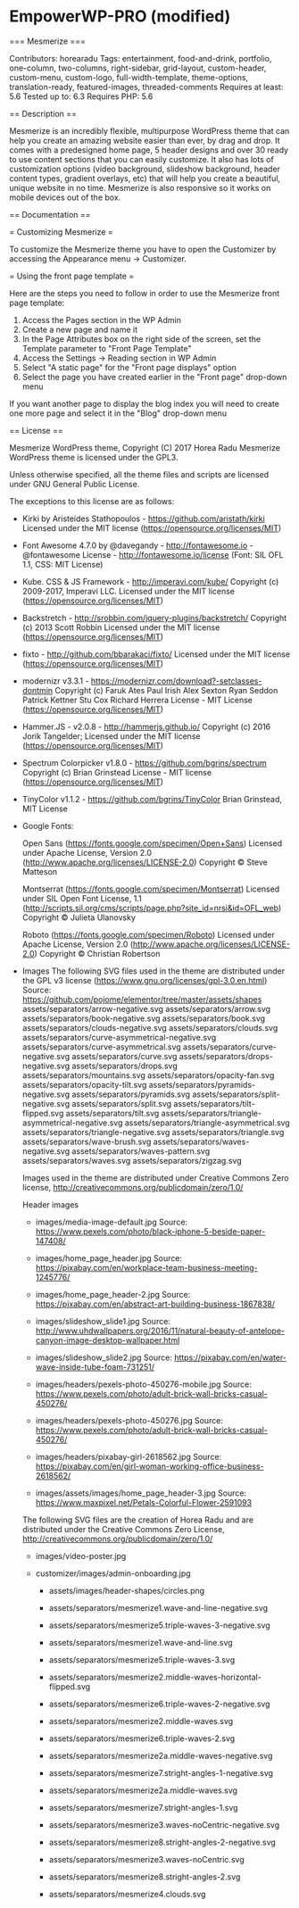 # EmpowerWP-PRO (modified)

=== Mesmerize ===

Contributors: horearadu
Tags: entertainment, food-and-drink, portfolio, one-column, two-columns, right-sidebar, grid-layout, custom-header, custom-menu, custom-logo, full-width-template, theme-options, translation-ready, featured-images, threaded-comments
Requires at least: 5.6
Tested up to: 6.3
Requires PHP: 5.6

== Description ==

Mesmerize is an incredibly flexible, multipurpose WordPress theme that can help you create an amazing website easier than ever, by drag and drop. It comes with a predesigned home page, 5 header designs and over 30 ready to use content sections that you can easily customize. It also has lots of customization options (video background, slideshow background, header content types, gradient overlays, etc) that will help you create a beautiful, unique website in no time. Mesmerize is also responsive so it works on mobile devices out of the box.

== Documentation ==

= Customizing Mesmerize =

To customize the Mesmerize theme you have to open the Customizer by accessing the Appearance menu -> Customizer.

= Using the front page template =

Here are the steps you need to follow in order to use the Mesmerize front page template:

1. Access the Pages section in the WP Admin
2. Create a new page and name it
3. In the Page Attributes box on the right side of the screen, set the Template parameter to "Front Page Template"
4. Access the Settings -> Reading section in WP Admin
5. Select "A static page" for the "Front page displays" option
6. Select the page you have created earlier in the "Front page" drop-down menu

If you want another page to display the blog index you will need to create one more page and select it in the "Blog" drop-down menu

== License ==

Mesmerize WordPress theme, Copyright (C) 2017 Horea Radu
Mesmerize WordPress theme is licensed under the GPL3.

Unless otherwise specified, all the theme files and scripts are licensed under GNU General Public License.

The exceptions to this license are as follows:

*  Kirki by Aristeides Stathopoulos - https://github.com/aristath/kirki
   Licensed under the MIT license (https://opensource.org/licenses/MIT)

*  Font Awesome 4.7.0 by @davegandy - http://fontawesome.io - @fontawesome
   License - http://fontawesome.io/license (Font: SIL OFL 1.1, CSS: MIT License)

*  Kube. CSS & JS Framework - http://imperavi.com/kube/
   Copyright (c) 2009-2017, Imperavi LLC.
   Licensed under the MIT license (https://opensource.org/licenses/MIT)

*  Backstretch - http://srobbin.com/jquery-plugins/backstretch/
   Copyright (c) 2013 Scott Robbin
   Licensed under the MIT license (https://opensource.org/licenses/MIT)

*  fixto - http://github.com/bbarakaci/fixto/
   Licensed under the MIT license (https://opensource.org/licenses/MIT)
   
*  modernizr v3.3.1 - https://modernizr.com/download?-setclasses-dontmin
   Copyright (c)
    Faruk Ates
    Paul Irish
    Alex Sexton
    Ryan Seddon
    Patrick Kettner
    Stu Cox
    Richard Herrera
   License - MIT License (https://opensource.org/licenses/MIT)

*  Hammer.JS - v2.0.8 - http://hammerjs.github.io/
   Copyright (c) 2016 Jorik Tangelder;
   Licensed under the MIT license (https://opensource.org/licenses/MIT)

*  Spectrum Colorpicker v1.8.0 - https://github.com/bgrins/spectrum
   Copyright (c) Brian Grinstead
   License - MIT license (https://opensource.org/licenses/MIT)

* TinyColor v1.1.2 - https://github.com/bgrins/TinyColor
  Brian Grinstead, MIT License

* Google Fonts:

   Open Sans (https://fonts.google.com/specimen/Open+Sans)
   Licensed under Apache License, Version 2.0 (http://www.apache.org/licenses/LICENSE-2.0)
   Copyright © Steve Matteson

   Montserrat (https://fonts.google.com/specimen/Montserrat)
   Licensed under SIL Open Font License, 1.1 (http://scripts.sil.org/cms/scripts/page.php?site_id=nrsi&id=OFL_web)
   Copyright © Julieta Ulanovsky

   Roboto (https://fonts.google.com/specimen/Roboto)
   Licensed under Apache License, Version 2.0 (http://www.apache.org/licenses/LICENSE-2.0)
   Copyright © Christian Robertson
   
* Images
    The following SVG files used in the theme are distributed under the GPL v3 license (https://www.gnu.org/licenses/gpl-3.0.en.html)
    Source: https://github.com/pojome/elementor/tree/master/assets/shapes
    assets/separators/arrow-negative.svg
    assets/separators/arrow.svg
    assets/separators/book-negative.svg
    assets/separators/book.svg
    assets/separators/clouds-negative.svg
    assets/separators/clouds.svg
    assets/separators/curve-asymmetrical-negative.svg
    assets/separators/curve-asymmetrical.svg
    assets/separators/curve-negative.svg
    assets/separators/curve.svg
    assets/separators/drops-negative.svg
    assets/separators/drops.svg
    assets/separators/mountains.svg
    assets/separators/opacity-fan.svg
    assets/separators/opacity-tilt.svg
    assets/separators/pyramids-negative.svg
    assets/separators/pyramids.svg
    assets/separators/split-negative.svg
    assets/separators/split.svg
    assets/separators/tilt-flipped.svg
    assets/separators/tilt.svg
    assets/separators/triangle-asymmetrical-negative.svg
    assets/separators/triangle-asymmetrical.svg
    assets/separators/triangle-negative.svg
    assets/separators/triangle.svg
    assets/separators/wave-brush.svg
    assets/separators/waves-negative.svg
    assets/separators/waves-pattern.svg
    assets/separators/waves.svg
    assets/separators/zigzag.svg

    Images used in the theme are distributed under Creative Commons Zero license, http://creativecommons.org/publicdomain/zero/1.0/

    Header images

    * images/media-image-default.jpg
    Source: https://www.pexels.com/photo/black-iphone-5-beside-paper-147408/

    * images/home_page_header.jpg
    Source: https://pixabay.com/en/workplace-team-business-meeting-1245776/

    * images/home_page_header-2.jpg
    Source: https://pixabay.com/en/abstract-art-building-business-1867838/


    * images/slideshow_slide1.jpg
    Source: http://www.uhdwallpapers.org/2016/11/natural-beauty-of-antelope-canyon-image-desktop-wallpaper.html

    * images/slideshow_slide2.jpg
    Source: https://pixabay.com/en/water-wave-inside-tube-foam-731251/    


    * images/headers/pexels-photo-450276-mobile.jpg
    Source: https://www.pexels.com/photo/adult-brick-wall-bricks-casual-450276/

    * images/headers/pexels-photo-450276.jpg
    Source: https://www.pexels.com/photo/adult-brick-wall-bricks-casual-450276/

    * images/headers/pixabay-girl-2618562.jpg
    Source: https://pixabay.com/en/girl-woman-working-office-business-2618562/

    * images/assets/images/home_page_header-3.jpg
    Source: https://www.maxpixel.net/Petals-Colorful-Flower-2591093

    The following SVG files are the creation of Horea Radu and are distributed under the Creative Commons Zero License, http://creativecommons.org/publicdomain/zero/1.0/

  * images/video-poster.jpg
  * customizer/images/admin-onboarding.jpg

	* assets/images/header-shapes/circles.png

	* assets/separators/mesmerize1.wave-and-line-negative.svg
	* assets/separators/mesmerize5.triple-waves-3-negative.svg
	* assets/separators/mesmerize1.wave-and-line.svg
	* assets/separators/mesmerize5.triple-waves-3.svg
	* assets/separators/mesmerize2.middle-waves-horizontal-flipped.svg
	* assets/separators/mesmerize6.triple-waves-2-negative.svg
	* assets/separators/mesmerize2.middle-waves.svg
	* assets/separators/mesmerize6.triple-waves-2.svg
	* assets/separators/mesmerize2a.middle-waves-negative.svg
	* assets/separators/mesmerize7.stright-angles-1-negative.svg
	* assets/separators/mesmerize2a.middle-waves.svg
	* assets/separators/mesmerize7.stright-angles-1.svg
	* assets/separators/mesmerize3.waves-noCentric-negative.svg
	* assets/separators/mesmerize8.stright-angles-2-negative.svg
	* assets/separators/mesmerize3.waves-noCentric.svg
	* assets/separators/mesmerize8.stright-angles-2.svg
	* assets/separators/mesmerize4.clouds.svg

